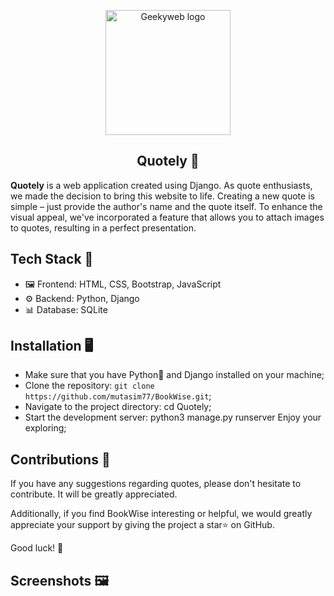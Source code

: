<p align="center">
  <a href="https://geekyweb.eu.org/">
    <img src="https://github.com/mutasim77/Quotely/assets/96326525/63bd90ae-7da5-45c1-b46c-e711dc56615f" alt="Geekyweb logo" width="200" height="200"/>
  </a>
</p>

<h2 align="center">Quotely 🖤</h2>


**Quotely** is a web application created using Django. As quote enthusiasts, we made the decision to bring this website to life. Creating a new quote is simple – just provide the author's name and the quote itself. To enhance the visual appeal, we've incorporated a feature that allows you to attach images to quotes, resulting in a perfect presentation.

## Tech Stack 🔧
- 🖼 Frontend: HTML, CSS, Bootstrap, JavaScript
- ⚙️ Backend: Python, Django
- 📊 Database: SQLite

## Installation 🖥
- Make sure that you have Python🐍 and Django installed on your machine;
- Clone the repository: ```git clone https://github.com/mutasim77/BookWise.git```;
- Navigate to the project directory: cd Quotely;
- Start the development server: python3 manage.py runserver
Enjoy your exploring;

## Contributions 💎

If you have any suggestions regarding quotes, please don't hesitate to contribute. It will be greatly appreciated.

Additionally, if you find BookWise interesting or helpful, we would greatly appreciate your support by giving the project a star⭐️ on GitHub.

Good luck! 🤗

## Screenshots 🖼